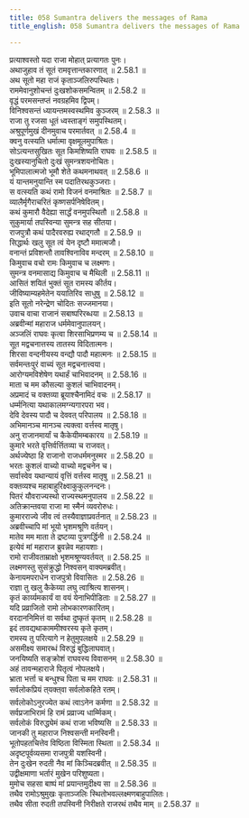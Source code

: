 ```yaml
---
title: 058 Sumantra delivers the messages of Rama
title_english: 058 Sumantra delivers the messages of Rama

---
```

<div class="audioEmbed"  caption="श्रीराम-हरिसीताराममूर्ति-घनपाठिभ्यां वचनम्" src="https://archive.org/download/Ramayana-recitation-Sriram-harisItArAmamUrti-Ghanapaati-v2/Kanda_2/Kanda_2_AYK-058-Rama_Sandesha_Nivedanam.mp3"></div>

  
प्रत्याश्वस्तो यदा राजा मोहात् प्रत्यागतः पुनः।  
अथाजुहाव तं सूतं रामवृत्तान्तकारणात् ॥ 2.58.1 ॥   
अथ सूतो महा राजं कृताञ्जलिरुपस्थितः।  
राममेवानुशोचन्तं दुःखशोकसमन्वितम् ॥ 2.58.2 ॥   
वृद्धं परमसन्तप्तं नवग्रहमिव द्विपम्।  
विनिश्वसन्तं ध्यायन्तमस्वस्थमिव कुञ्जरम् ॥ 2.58.3 ॥   
राजा तु रजसा धूतं ध्वस्ताङ्गं समुपस्थितम्।  
अश्रुपूर्णमुखं दीनमुवाच परमार्तवत् ॥ 2.58.4 ॥   
क्वनु वत्स्यति धर्मात्मा वृक्षमूलमुपाश्रितः।  
सोऽत्यन्तसुखितः सूत किमशिष्यति राघवः ॥ 2.58.5 ॥   
दुःखस्यानुचितो दुःखं सुमन्त्रशयनोचितः।  
भूमिपालात्मजो भूमौ शेते कथमनाथवत् ॥ 2.58.6 ॥   
यं यान्तमनुयान्ति स्म पदातिरथकुञ्जराः।  
स वत्स्यति कथं रामो विजनं वनमाश्रितः ॥ 2.58.7 ॥   
व्यालैर्मृगैराचरितं कृष्णसर्पनिषेवितम्।  
कथं कुमारौ वैदेह्या सार्द्धं वनमुपस्थितौ ॥ 2.58.8 ॥   
सुकुमार्या तपस्विन्या सुमन्त्र सह सीतया।  
राजपुत्रौ कथं पादैरवरुह्य रथाद्गतौ ॥ 2.58.9 ॥   
सिद्धार्थः खलु सूत त्वं येन दृष्टौ ममात्मजौ।  
वनान्तं प्रविशन्तौ तावश्विनाविव मन्दरम् ॥ 2.58.10 ॥   
किमुवाच वचो रामः किमुवाच च लक्ष्मणः।  
सुमन्त्र वनमासाद्य किमुवाच च मैथिली ॥ 2.58.11 ॥   
आसितं शयितं भुक्तं सूत रामस्य कीर्तय।  
जीविष्याम्यहमेतेन ययातिरिव साधुषु ॥ 2.58.12 ॥   
इति सूतो नरेन्द्रेण चोदितः सज्जमानया।  
उवाच वाचा राजानं सबाष्परिरब्धया ॥ 2.58.13 ॥   
अब्रवीन्मां महाराज धर्ममेवानुपालयन्।  
अञ्जलिं राघवः कृत्वा शिरसाभिप्रणम्य च ॥ 2.58.14 ॥   
सूत मद्वचनात्तस्य तातस्य विदितात्मनः।  
शिरसा वन्दनीयस्य वन्द्यौ पादौ महात्मनः ॥ 2.58.15 ॥   
सर्वमन्तःपुरं वाच्यं सूत मद्वचनात्त्वया।  
आरोग्यमविशेषेण यथार्हं चाभिवादनम् ॥ 2.58.16 ॥   
माता च मम कौसल्या कुशलं चाभिवादनम्।  
अप्रमादं च वक्तव्या ब्रूयाश्चैनामिदं वचः ॥ 2.58.17 ॥   
धर्म्मनित्या यथाकालमग्न्यगारपरा भव।  
देवि देवस्य पादौ च देववत् परिपालय ॥ 2.58.18 ॥   
अभिमानञ्च मानञ्च त्यक्त्वा वर्त्तस्व मातृषु।  
अनु राजानमार्यां च कैकेयीमम्बकारय ॥ 2.58.19 ॥   
कुमारे भरते वृत्तिर्वर्त्तितव्या च राजवत्।  
अर्थज्येष्ठा हि राजानो राजधर्ममनुस्मर ॥ 2.58.20 ॥   
भरतः कुशलं वाच्यो वाच्यो मद्वचनेन च।  
सर्वास्वेव यथान्यायं वृत्तिं वर्त्तस्व मातृषु ॥ 2.58.21 ॥   
वक्तव्यश्च महाबाहुरिक्ष्वाकुकुलनन्दनः।  
पितरं यौवराज्यस्थो राज्यस्थमनुपालय ॥ 2.58.22 ॥   
अतिक्रान्तवया राजा मा स्मैनं व्यवरोरुधः।  
कुमारराज्ये जीव त्वं तस्यैवाज्ञाप्रवर्तनात् ॥ 2.58.23 ॥   
अब्रवीच्चापि मां भूयो भृशमश्रूणि वर्तयन्।  
मातेव मम माता ते द्रष्टव्या पुत्रगर्द्धिनी ॥ 2.58.24 ॥   
इत्येवं मां महाराज ब्रुवन्नेव महायशाः।  
रामो राजीवताम्राक्षो भृशमश्रूण्यवर्तयत् ॥ 2.58.25 ॥   
लक्ष्मणस्तु सुसंक्रुद्धो निश्वसन् वाक्यमब्रवीत्।  
केनायमपराधेन राजपुत्रो विवासितः ॥ 2.58.26 ॥   
राज्ञा तु खलु कैकेय्या लघु त्वाश्रित्य शासनम्।  
कृतं कार्य्यमकार्यं वा वयं येनाभिपीडिताः ॥ 2.58.27 ॥   
यदि प्रव्राजितो रामो लोभकारणकारितम्।  
वरदाननिमित्तं वा सर्वथा दुष्कृतं कृतम् ॥ 2.58.28 ॥   
इदं तावद्यथाकाममीश्वरस्य कृते कृतम्।  
रामस्य तु परित्यागे न हेतुमुपलक्षये ॥ 2.58.29 ॥   
असमीक्ष्य समारब्धं विरुद्धं बुद्धिलाघवात्।  
जनयिष्यति सङ्क्रोशं राघवस्य विवासनम् ॥ 2.58.30 ॥   
अहं तावन्महाराजे पितृत्वं नोपलक्षये।  
भ्राता भर्त्ता च बन्धुश्च पिता च मम राघवः ॥ 2.58.31 ॥   
सर्वलोकप्रियं त्यक्त्वा सर्वलोकहिते रतम्।  
सर्वलोकोऽनुरज्येत कथं त्वाऽनेन कर्मणा ॥ 2.58.32 ॥   
सर्वप्रजाभिरामं हि रामं प्रव्राज्य धार्म्मिकम्।  
सर्वलोकं विरुद्ध्येमं कथं राजा भविष्यसि ॥ 2.58.33 ॥   
जानकी तु महाराज निश्वसन्ती मनस्विनी।  
भूतोपहतचित्तेव विष्ठिता विस्मिता स्थिता ॥ 2.58.34 ॥   
अदृष्टपूर्वव्यसमा राजपुत्री यशस्विनी।  
तेन दुःखेन रुदती नैव मां किञ्चिदब्रवीत् ॥ 2.58.35 ॥   
उद्वीक्षमाणा भर्तारं मुखेन परिशुष्यता।  
मुमोच सहसा बाष्पं मां प्रयान्तमुदीक्ष्य सा ॥ 2.58.36 ॥   
तथैव रामोऽश्रुमुखः कृताञ्जलिः स्थितोभवल्लक्ष्मणबाहुपालितः।  
तथैव सीता रुदती तपस्विनी निरीक्षते राजरथं तथैव माम् ॥ 2.58.37 ॥   